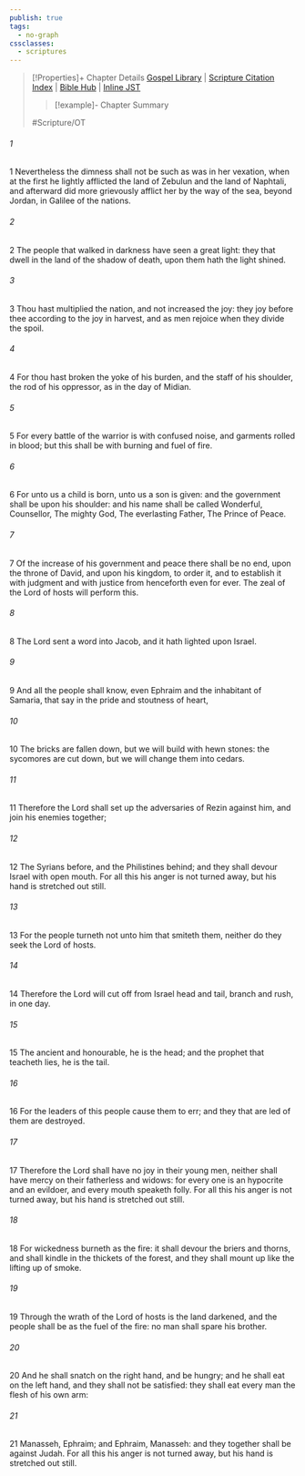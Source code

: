 ```yaml
---
publish: true
tags:
  - no-graph
cssclasses:
  - scriptures
---
```

>[!Properties]+ Chapter Details
>[Gospel Library](https://churchofjesuschrist.org/study/scriptures/ot/isa/9?lang=eng)    |    [Scripture Citation Index](https://scriptures.byu.edu/#07b09::c07b09)    |    [Bible Hub](https://biblehub.com/isaiah/9.htm)    |    [Inline JST](https://scripturetoolbox.com/html/ic/Isaiah/9.html)
>>[!example]- Chapter Summary
>> 
> 
>
>#Scripture/OT
###### 1
1 Nevertheless the dimness shall not be such as was in her vexation, when at the first he lightly afflicted the land of Zebulun and the land of Naphtali, and afterward did more grievously afflict her by the way of the sea, beyond Jordan, in Galilee of the nations.
###### 2
2 The people that walked in darkness have seen a great light: they that dwell in the land of the shadow of death, upon them hath the light shined.
###### 3
3 Thou hast multiplied the nation, and not increased the joy: they joy before thee according to the joy in harvest, and as men rejoice when they divide the spoil.
###### 4
4 For thou hast broken the yoke of his burden, and the staff of his shoulder, the rod of his oppressor, as in the day of Midian.
###### 5
5 For every battle of the warrior is with confused noise, and garments rolled in blood; but this shall be with burning and fuel of fire.
###### 6
6 For unto us a child is born, unto us a son is given: and the government shall be upon his shoulder: and his name shall be called Wonderful, Counsellor, The mighty God, The everlasting Father, The Prince of Peace.
###### 7
7 Of the increase of his government and peace there shall be no end, upon the throne of David, and upon his kingdom, to order it, and to establish it with judgment and with justice from henceforth even for ever. The zeal of the Lord of hosts will perform this.
###### 8
8 The Lord sent a word into Jacob, and it hath lighted upon Israel.
###### 9
9 And all the people shall know, even Ephraim and the inhabitant of Samaria, that say in the pride and stoutness of heart,
###### 10
10 The bricks are fallen down, but we will build with hewn stones: the sycomores are cut down, but we will change them into cedars.
###### 11
11 Therefore the Lord shall set up the adversaries of Rezin against him, and join his enemies together;
###### 12
12 The Syrians before, and the Philistines behind; and they shall devour Israel with open mouth. For all this his anger is not turned away, but his hand is stretched out still.
###### 13
13 For the people turneth not unto him that smiteth them, neither do they seek the Lord of hosts.
###### 14
14 Therefore the Lord will cut off from Israel head and tail, branch and rush, in one day.
###### 15
15 The ancient and honourable, he is the head; and the prophet that teacheth lies, he is the tail.
###### 16
16 For the leaders of this people cause them to err; and they that are led of them are destroyed.
###### 17
17 Therefore the Lord shall have no joy in their young men, neither shall have mercy on their fatherless and widows: for every one is an hypocrite and an evildoer, and every mouth speaketh folly. For all this his anger is not turned away, but his hand is stretched out still.
###### 18
18 For wickedness burneth as the fire: it shall devour the briers and thorns, and shall kindle in the thickets of the forest, and they shall mount up like the lifting up of smoke.
###### 19
19 Through the wrath of the Lord of hosts is the land darkened, and the people shall be as the fuel of the fire: no man shall spare his brother.
###### 20
20 And he shall snatch on the right hand, and be hungry; and he shall eat on the left hand, and they shall not be satisfied: they shall eat every man the flesh of his own arm:
###### 21
21 Manasseh, Ephraim; and Ephraim, Manasseh: and they together shall be against Judah. For all this his anger is not turned away, but his hand is stretched out still.
